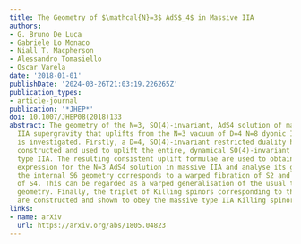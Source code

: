 ```yaml
---
title: The Geometry of $\mathcal{N}=3$ AdS$_4$ in Massive IIA
authors:
- G. Bruno De Luca
- Gabriele Lo Monaco
- Niall T. Macpherson
- Alessandro Tomasiello
- Oscar Varela
date: '2018-01-01'
publishDate: '2024-03-26T21:03:19.226265Z'
publication_types:
- article-journal
publication: '*JHEP*'
doi: 10.1007/JHEP08(2018)133
abstract: The geometry of the N=3, SO(4)-invariant, AdS4 solution of massive type
  IIA supergravity that uplifts from the N=3 vacuum of D=4 N=8 dyonic ISO(7) supergravity
  is investigated. Firstly, a D=4, SO(4)-invariant restricted duality hierarchy is
  constructed and used to uplift the entire, dynamical SO(4)-invariant sector to massive
  type IIA. The resulting consistent uplift formulae are used to obtain a new local
  expression for the N=3 AdS4 solution in massive IIA and analyse its geometry. Locally,
  the internal S6 geometry corresponds to a warped fibration of S2 and a hemisphere
  of S4. This can be regarded as a warped generalisation of the usual twistor fibration
  geometry. Finally, the triplet of Killing spinors corresponding to the N=3 solution
  are constructed and shown to obey the massive type IIA Killing spinor equations.
links:
- name: arXiv
  url: https://arxiv.org/abs/1805.04823
---
```

